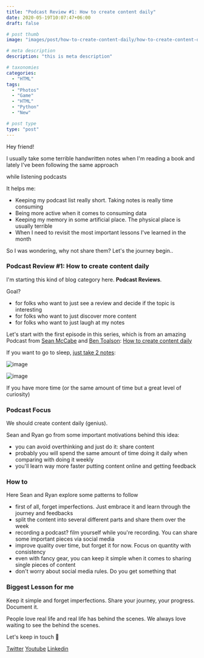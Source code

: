 ```yaml
---
title: "Podcast Review #1: How to create content daily"
date: 2020-05-19T10:07:47+06:00
draft: false

# post thumb
image: "images/post/how-to-create-content-daily/how-to-create-content-daily-1-alex-gama.jpg"

# meta description
description: "this is meta description"

# taxonomies
categories: 
  - "HTML"
tags:
  - "Photos"
  - "Game"
  - "HTML"
  - "Python"
  - "New"

# post type
type: "post"
---
```


Hey friend!

I usually take some terrible handwritten notes when I'm reading a book and lately I've been following the same approach 

while listening podcasts 

It helps me:

- Keeping my podcast list really short. Taking notes is really time consuming
- Being more active when it comes to consuming data
- Keeping my memory in some artificial place. The physical place is usually terrible
- When I need to revisit the most important lessons I've learned in the month

So I was wondering, why not share them? Let's the journey begin..

### Podcast Review #1: How to create content daily

I'm starting this kind of blog category here. **Podcast Reviews**. 

Goal?

- for folks who want to just see a review and decide if the topic is interesting
- for folks who want to just discover more content
- for folks who want to just laugh at my notes

Let's start with the first episode in this series, which is from an amazing Podcast from [Sean McCabe](https://twitter.com/seanwes) and [Ben Toalson](https://twitter.com/bentoalson): [How to create content daily](https://open.spotify.com/episode/3PsdfxFvj7f37QNx3TsEcQ?si=LqUVJUPOQha1GBMWROHWbw)

If you want to go to sleep, [just take 2 notes](https://twitter.com/_alex_gama/status/1262911239660978178):

![image](../../images/post/how-to-create-content-daily/how-to-create-content-daily-1.jpg)

![image](../../images/post/how-to-create-content-daily/how-to-create-content-daily-2.jpg)

If you have more time (or the same amount of time but a great level of curiosity)

### Podcast Focus

We should create content daily (genius).

Sean and Ryan go from some important motivations behind this idea:

- you can avoid overthinking and just do it: share content
- probably you will spend the same amount of time doing it daily when comparing with doing it weekly
- you'll learn way more faster putting content online and getting feedback

### How to

Here Sean and Ryan explore some patterns to follow

- first of all, forget imperfections. Just embrace it and learn through the journey and feedbacks
- split the content into several different parts and share them over the week
- recording a podcast? film yourself while you're recording. You can share some important pieces via social media
- improve quality over time, but forget it for now. Focus on quantity with consistency
- even with fancy gear, you can keep it simple when it comes to sharing single pieces of content
- don't worry about social media rules. Do you get something that

### Biggest Lesson for me

Keep it simple and forget imperfections. Share your journey, your progress. Document it. 

People love real life and real life has behind the scenes. We always love waiting to see the behind the scenes.

Let's keep in touch 🙂

[Twitter](https://twitter.com/_alex_gama/)
[Youtube](https://www.youtube.com/channel/UCn09BXJXOCPLARsqNvxEFuw?view_as=subscriber/)
[Linkedin](https://www.linkedin.com/in/alexandregama/)